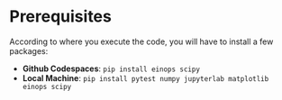 # Prerequisites
According to where you execute the code, you will have to install a few packages:
- **Github Codespaces**: ```pip install einops scipy```
- **Local Machine**: ```pip install pytest numpy jupyterlab matplotlib einops scipy```